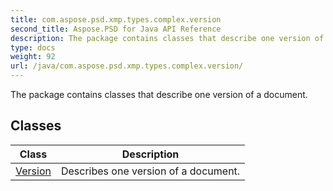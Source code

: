 ```yaml
---
title: com.aspose.psd.xmp.types.complex.version
second_title: Aspose.PSD for Java API Reference
description: The package contains classes that describe one version of a document.
type: docs
weight: 92
url: /java/com.aspose.psd.xmp.types.complex.version/
---
```



The package contains classes that describe one version of a document.


## Classes

| Class | Description |
| --- | --- |
| [Version](../com.aspose.psd.xmp.types.complex.version/version) | Describes one version of a document. |
